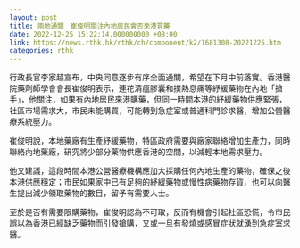 ```yaml
---
layout: post
title: 兩地通關　崔俊明關注內地居民會否來港買藥
date: 2022-12-25 15:22:14.000000000 +08:00
link: https://news.rthk.hk/rthk/ch/component/k2/1681308-20221225.htm
categories: rthk
---
```


行政長官李家超宣布，中央同意逐步有序全面通關，希望在下月中前落實。香港醫院藥劑師學會會長崔俊明表示，連花清瘟膠囊和撲熱息痛等紓緩藥物在內地「搶手」，他關注，如果有內地居民來港購藥，但同一時間本港的紓緩藥物供應緊張，社區市場需求大，市民未能購買，可能轉到急症室或普通科門診求醫，增加公營醫療系統壓力。

崔俊明說，本地藥廠有生產紓緩藥物，特區政府需要與廠家聯絡增加生產力，同時聯絡內地藥廠，研究將少部分藥物供應香港的空間，以減輕本地需求壓力。

他又建議，這段時間本港公營醫療機構應加大採購任何內地生產的藥物，確保之後本港供應穩定；市民如果家中已有足夠的紓緩藥物或慢性病藥物存貨，也可以向醫生提出減少領取藥物的數目，留予有需要人士。

至於是否有需要限購藥物，崔俊明認為不可取，反而有機會引起社區恐慌，令市民誤以為香港已經缺乏藥物而引發搶購，又或一旦有發燒或感冒症狀就湧到急症室求醫。
